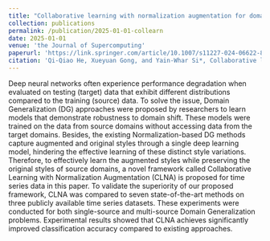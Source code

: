```yaml
---
title: "Collaborative learning with normalization augmentation for domain generalization in time series classification"
collection: publications
permalink: /publication/2025-01-01-collearn
date: 2025-01-01
venue: 'the Journal of Supercomputing'
paperurl: 'https://link.springer.com/article/10.1007/s11227-024-06622-8'
citation: 'Qi-Qiao He, Xueyuan Gong, and Yain-Whar Si*, Collaborative learning with normalization augmentation for domain generalization in time series classification, the Journal of Supercomputing, 2025, 81:114.'
---
```


Deep neural networks often experience performance degradation when evaluated on testing (target) data that exhibit different distributions compared to the training (source) data. To solve the issue, Domain Generalization (DG) approaches were proposed by researchers to learn models that demonstrate robustness to domain shift. These models were trained on the data from source domains without accessing data from the target domains. Besides, the existing Normalization-based DG methods capture augmented and original styles through a single deep learning model, hindering the effective learning of these distinct style variations. Therefore, to effectively learn the augmented styles while preserving the original styles of source domains, a novel framework called Collaborative Learning with Normalization Augmentation (CLNA) is proposed for time series data in this paper. To validate the superiority of our proposed framework, CLNA was compared to seven state-of-the-art methods on three publicly available time series datasets. These experiments were conducted for both single-source and multi-source Domain Generalization problems. Experimental results showed that CLNA achieves significantly improved classification accuracy compared to existing approaches.